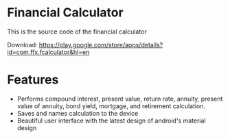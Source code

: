 # Financial Calculator

This is the source code of the financial calculator

Download: https://play.google.com/store/apps/details?id=com.ffx.fcalculator&hl=en

# Features

* Performs compound interest, present value, return rate, annuity, present value of annuity, bond yield, mortgage, and retirement calculation.
* Saves and names calculation to the device
* Beautiful user interface with the latest design of android's material design
